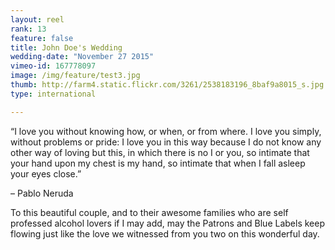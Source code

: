 ```yaml
---
layout: reel
rank: 13
feature: false
title: John Doe's Wedding
wedding-date: "November 27 2015"
vimeo-id: 167778097
image: /img/feature/test3.jpg
thumb: http://farm4.static.flickr.com/3261/2538183196_8baf9a8015_s.jpg
type: international

---
```


“I love you without knowing how, or when, or from where. I love you simply, without problems or pride: I love you in this way because I do not know any other way of loving but this, in which there is no I or you, so intimate that your hand upon my chest is my hand, so intimate that when I fall asleep your eyes close.”

– Pablo Neruda

To this beautiful couple, and to their awesome families who are self professed alcohol lovers if I may add, may the Patrons and Blue Labels keep flowing just like the love we witnessed from you two on this wonderful day.
